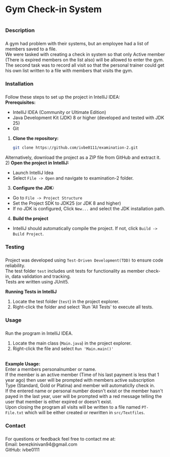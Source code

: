 <h1>Gym Check-in System<h1></h1>

<h3>Description<h3></h3>
   
A gym had problem with their systems, but an employee had a list of members saved to a file. <br>
We were tasked with creating a check in system so that only Active member (There is expired members on the list also) will be allowed to enter the gym. <br>
The second task was to record all visit so that the personal trainer could get his own list written to a file with members that visits the gym.<br>

<h3>Installation<h3></h3>
   
   Follow these steps to set up the project in IntelliJ IDEA:<br>
   **Prerequisites:**<br>
   * IntelliJ IDEA (Community or Ultimate Edition)<br>
   * Java Development Kit (JDK) 8 or higher (developed and tested with JDK 25)<br>
   * Git <br>
1) **Clone the repository:**<br>
   ```bash
   git clone https://github.com/ivbe0111/examination-2.git
   
Alternatively, download the project as a ZIP file from GitHub and extract it.<br>
2) **Open the project in IntelliJ:**<br>
* Launch IntelliJ Idea<br>
* Select `File -> Open` and navigate to examination-2 folder.<br>
3) **Configure the JDK:**<br>
* Go to `File -> Project Structure`<br>
* Set the Project SDK to JDK25 (or JDK 8 and higher)<br>
* If no JDK is configured, Click `New...` and select the JDK installation path.<br>
4) **Build the project**<br>
* IntelliJ should automatically compile the project. If not, click `Build -> Build Project`.<br>

<h3>Testing<h3></h3>
   
Project was developed using `Test-Driven Development(TDD)` to ensure code reliability.<br>
The test folder `test` includes unit tests for functionality as member check-in, data validation and tracking. <br>
Tests are written using JUnit5.<br>

**Running Tests in IntelliJ**<br>
1) Locate the test folder (`test`) in the project explorer.<br>
2) Right-click the folder and select `Run 'All Tests' to execute all tests.<br>

<h3>Usage<h3></h3>

Run the program in IntelliJ IDEA.<br>
1) Locate the main class (`Main.java`) in the project explorer.<br>
2) Right-click the file and select `Run 'Main.main()'`<br><br>

**Example Usage:**<br>
Enter a members personalnumber or name. <br>
If the member is an active member (Time of his last payment is less that 1 year ago) then user will be prompted with members active subscription Type (Standard, Gold or Platina) and member will automaticlly check in.<br>
If the entered name or personal number doesn't exist or the member hasn't payed in the last year, user will be prompted with a red message telling the user that member is either expired or doesn't exist.<br>
Upon closing the program all visits will be written to a file named `PT-File.txt` which will be either created or rewritten in `src/Textfiles`.<br>

<h3>Contact<h3></h3>
For questions or feedback feel free to contact me at:<br>
Email: berezkinivan94@gmail.com<br>
GitHub: ivbe0111<br>
